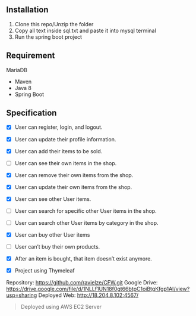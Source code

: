 

## Installation

1. Clone this repo/Unzip the folder
2. Copy all text inside sql.txt and paste it into mysql terminal
3. Run the spring boot project

## Requirement

 MariaDB
- Maven
- Java 8
- Spring Boot

## Specification
- [x] User can register, login, and logout.
- [x] User can update their profile information.
- [x] User can add their items to be sold.
- [ ] User can see their own items in the shop.
- [x] User can remove their own items from the shop.
- [x] User can update their own items from the shop.
- [x] User can see other User items.
- [ ] User can search for specific other User items in the shop.
- [ ] User can search other User items by category in the shop.
- [x] User can buy other User items
- [ ] User can’t buy their own products.
- [x] After an item is bought, that item doesn’t exist anymore.
- [x] Project using Thymeleaf



Repository: https://github.com/ravielze/CFW.git
Google Drive: https://drive.google.com/file/d/1NLLf1UN18f0gt66btpC1oiBtgKfgp1AI/view?usp=sharing
Deployed Web: http://18.204.8.102:4567/
> Deployed using AWS EC2 Server
